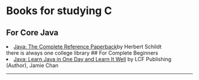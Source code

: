 # Books for studying C
## For Core Java
<li><a href="http://iiti.ac.in/people/~tanimad/JavaTheCompleteReference.pdf">Java: The Complete Reference Paperback</a>by Herbert Schildt </li>
there is always one college library
## For Complete Beginners
<li><a href="https://www.amazon.in/Java-Beginners-Hands-Project-Project-ebook/dp/B01LZOCVN9">Java: Learn Java in One Day and Learn It Well</a> 
by LCF Publishing (Author), Jamie Chan </li>
<hr>
